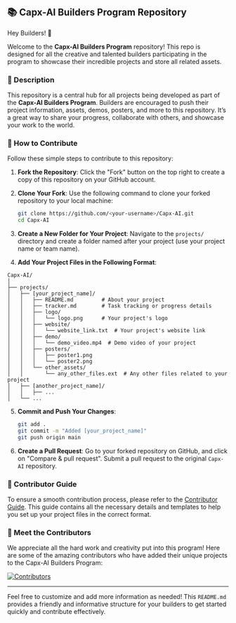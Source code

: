 ## 📚 Capx-AI Builders Program Repository

Hey Builders! 👋

Welcome to the **Capx-AI Builders Program** repository! This repo is designed for all the creative and talented builders participating in the program to showcase their incredible projects and store all related assets.

### 🌟 Description

This repository is a central hub for all projects being developed as part of the **Capx-AI Builders Program**. Builders are encouraged to push their project information, assets, demos, posters, and more to this repository. It’s a great way to share your progress, collaborate with others, and showcase your work to the world.

### 🚀 How to Contribute

Follow these simple steps to contribute to this repository:

1. **Fork the Repository**: Click the "Fork" button on the top right to create a copy of this repository on your GitHub account.
   
2. **Clone Your Fork**: Use the following command to clone your forked repository to your local machine:
   ```bash
   git clone https://github.com/<your-username>/Capx-AI.git
   cd Capx-AI
   ```

3. **Create a New Folder for Your Project**: Navigate to the `projects/` directory and create a folder named after your project (use your project name or team name).

4. **Add Your Project Files in the Following Format**:

```
Capx-AI/
│
├── projects/
│   ├── [your_project_name]/
│   │   ├── README.md         # About your project
│   │   ├── tracker.md        # Task tracking or progress details
│   │   ├── logo/
│   │   │   └── logo.png      # Your project's logo
│   │   ├── website/
│   │   │   └── website_link.txt  # Your project's website link
│   │   ├── demo/
│   │   │   └── demo_video.mp4  # Demo video of your project
│   │   ├── posters/
│   │   │   ├── poster1.png
│   │   │   └── poster2.png
│   │   └── other_assets/
│   │       └── any_other_files.ext  # Any other files related to your project
│   ├── [another_project_name]/
│   │   ├── ...
│   └── ...
```

5. **Commit and Push Your Changes**:
   ```bash
   git add .
   git commit -m "Added [your_project_name]"
   git push origin main
   ```

6. **Create a Pull Request**: Go to your forked repository on GitHub, and click on "Compare & pull request". Submit a pull request to the original `Capx-AI` repository.

### 📝 Contributor Guide

To ensure a smooth contribution process, please refer to the [Contributor Guide](./CONTRIBUTOR.md). This guide contains all the necessary details and templates to help you set up your project files in the correct format.

### 👥 Meet the Contributors

We appreciate all the hard work and creativity put into this program! Here are some of the amazing contributors who have added their unique projects to the Capx-AI Builders Program:

[![Contributors](https://contrib.rocks/image?repo=devanshucodes/Capx-ai-1)](https://github.com/devanshucodes/Capx-ai-1)

---

Feel free to customize and add more information as needed! This `README.md` provides a friendly and informative structure for your builders to get started quickly and contribute effectively.
